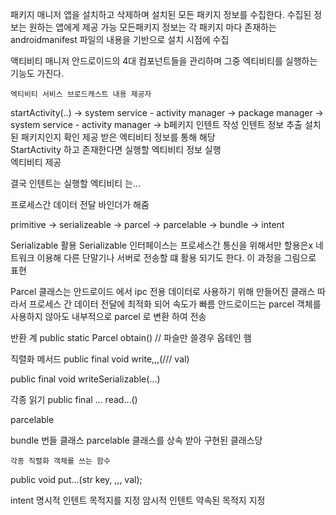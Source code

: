 패키지 매니저 
    앱을 설치하고 삭제하며 설치된 모든 패키지 정보를 수집한다.
    수집된 정보는 원하는 앱에게 제공 가능
    모든패키지 정보는 각 패키지 마다 존재하는 androidmanifest 파일의 내용을 기반으로 설치 시점에 수집

액티비티 매니저
    안드로이드의 4대 컴포넌트들을 관리하며
    그중 엑티비티를 실행하는 기능도 가진다.

    엑티비티 서비스 브로드캐스트 내용 제공자

startActivity(..) -> system service - activity manager  -> package manager          -> system service - activity manager        ->   b페키지
인텐트 작성             인텐트 정보 추출                        설치된 패키지인지 확인        제공 받은 엑티비티 정보를 통해 해당        
StartActivity                                              하고 존재한다면 실행할           엑티비티 정보 실행    
                                                           엑티비티 제공


결국 인텐트는 실행할 엑티비티 는...

프로세스간 데이터 전달
    바인더가 해줌


primitive -> serializeable -> parcel -> parcelable -> bundle -> intent



Serializable 활용
    Serializable 인터페이스는 프로세스간 통신을 위해서만 할용은x
    네트워크 이용해 다른 단말기나 서버로 전송할 떄 활용 되기도 한다. 이 과정을 그림으로 표현 




Parcel 클래스는 안드로이드 에서 ipc 전용 데이터로 사용하기 위해 만들어진 클래스
    따라서 프로세스 간 데이터 전달에 최적화 되어 속도가 빠름
    안드로이드는 parcel 객체를 사용하지 않아도 내부적으로 parcel 로 변환 하여 전송

반환 계
public static Parcel obtain() // 파슬만 쓸경우 옵테인 햄

직렬화 메서드
public final void write,,,(/// val)

public final void writeSerializable(...)


각종 읽기
public final ... read...()






parcelable


bundle
    번들 클래스 parcelable 클래스를 상속 받아 구현된 클래스당

    각종 직렬화 객체를 쓰는 함수

public void put...(str key, ,,, val);


intent 
    명시적 인텐트 
        목적지를 지정
    암시적 인텐트
        약속된 목적지 지정
        
